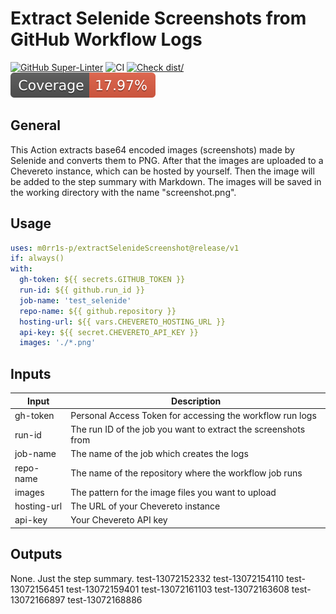 # Extract Selenide Screenshots from GitHub Workflow Logs

[![GitHub Super-Linter](https://github.com/actions/typescript-action/actions/workflows/linter.yml/badge.svg)](https://github.com/super-linter/super-linter)
![CI](https://github.com/actions/typescript-action/actions/workflows/ci.yml/badge.svg)
[![Check dist/](https://github.com/actions/typescript-action/actions/workflows/check-dist.yml/badge.svg)](https://github.com/actions/typescript-action/actions/workflows/check-dist.yml)
[![Coverage](./badges/coverage.svg)](./badges/coverage.svg)

## General

This Action extracts base64 encoded images (screenshots) made by Selenide and
converts them to PNG. After that the images are uploaded to
a Chevereto instance, which can be hosted by yourself. Then
the image will be added to the step summary with Markdown. The images will be
saved in the working directory with the name "screenshot<index>.png".

## Usage

```yaml
uses: m0rr1s-p/extractSelenideScreenshot@release/v1
if: always()
with:
  gh-token: ${{ secrets.GITHUB_TOKEN }}
  run-id: ${{ github.run_id }}
  job-name: 'test_selenide'
  repo-name: ${{ github.repository }}
  hosting-url: ${{ vars.CHEVERETO_HOSTING_URL }}
  api-key: ${{ secret.CHEVERETO_API_KEY }}
  images: './*.png'
```

## Inputs

| Input       | Description                                                    |
|-------------|----------------------------------------------------------------|
| gh-token    | Personal Access Token for accessing the workflow run logs      |
| run-id      | The run ID of the job you want to extract the screenshots from |
| job-name    | The name of the job which creates the logs                     |
| repo-name   | The name of the repository where the workflow job runs         |
| images      | The pattern for the image files you want to upload             |
| hosting-url | The URL of your Chevereto instance                             |
| api-key     | Your Chevereto API key                                         |


## Outputs

None. Just the step summary. 
test-13072152332
test-13072154110
test-13072156451
test-13072159401
test-13072161103
test-13072163608
test-13072166897
test-13072168886
